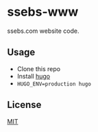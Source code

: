 # ssebs-www

ssebs.com website code. 


## Usage
- Clone this repo
- Install [hugo](https://gohugo.io/)
- `HUGO_ENV=production hugo`


## License
[MIT](./LICENSE)
